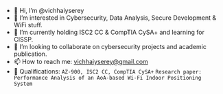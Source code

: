 - 👋 Hi, I’m @vichhaiyserey
- 👀 I’m interested in Cybersecurity, Data Analysis, Secure Development & WiFi stuff.
- 🌱 I’m currently holding ISC2 CC & CompTIA CySA+ and learning for CISSP.
- 💞️ I’m looking to collaborate on cybersecurity projects and academic publication.
- 📫 How to reach me: vichhaiyserey@gmail.com
- 🎲 Qualifications: 
`AZ-900, ISC2 CC, CompTIA CySA+`
`Research paper: Performance Analysis of an AoA-based Wi-Fi Indoor Positioning System`

<!---
vichhaiyserey/vichhaiyserey is a ✨ special ✨ repository because its `README.md` (this file) appears on your GitHub profile.
You can click the Preview link to take a look at your changes.
--->
